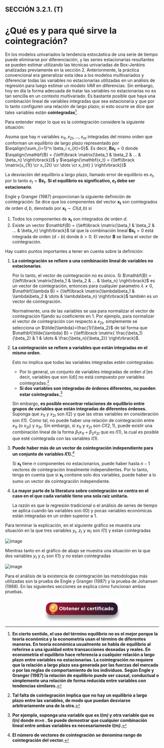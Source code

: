 ## SECCIÓN 3.2.1. (T)
# ¿Qué es y para qué sirve la cointegración?

En los modelos univariados la tendencia estocástica de una serie de tiempo puede eliminarse por diferenciación, y las series estacionarias resultantes se pueden estimar utilizando las técnicas univariadas de Box-Jenkins analizadas previamente en la sección 2. Anteriormente, la práctica convencional era generalizar esta idea a los modelos multivariados y diferenciar todas las variables no estacionarias utilizadas en un análisis de regresión para luego estimar un modelo $VAR$ en diferencias. Sin embargo, hoy en día la forma adecuada de tratar las variables no estacionarias no es tan sencilla en un contexto multivariado. Es bastante posible que haya una combinación lineal de variables integradas que sea estacionaria y que por lo tanto configuren una relación de largo plazo; si esto ocurre se dice que tales variables están **cointegradas**[^1]. 

[^1]: **En cierto sentido, el uso del término equilibrio no es el mejor porque la teoría económica y la econometría usan el término de diferentes maneras. En teoría económica usualmente se habla de equilibrio al referirse a una igualdad entre transacciones deseadas y reales. En econometría el equilibrio hace referencia a cualquier relación a largo plazo entre variables no estacionarias. La cointegración no requiere que la relación a largo plazo sea generada por las fuerzas del mercado o por las reglas de comportamiento de los individuos. Según Engle y Granger (1987) la relación de equilibrio puede ser causal, conductual o simplemente una relación de forma reducida entre variables con tendencias similares.** 

Para entender mejor lo que es la cointegración considere la siguiente situación: 

Asuma que hay $n$ variables $x_{1t}, x_{2t}, \dots, x_{nt}$ integradas del mismo orden que conforman un equilibrio de largo plazo representado por $\eqalign{\sum_{i=1}^n \beta_i x_{it}=0}$. Es decir, $\mathbf{B x_t}=0$ donde $\eqalign{\mathbf{B} = {\left\lbrack \matrix{\beta_1 & \beta_2 & ... & \beta_n} \right\rbrack}}$ y $\eqalign{\mathbf{x_t} = {\left\lbrack \matrix{x_{1t} \cr x_{2t} \cr \dots \cr x_{nt} } \right\rbrack}}$

La desviación del equilibrio a largo plazo, llamado error de equilibrio es $e_t$, por lo tanto $e_t=\mathbf{B x_t}$. **Si el equilibrio es significativo, $e_t$ debe ser estacionario**. 

Engle y Granger (1987) proporcionan la siguiente definición de cointegración: Se dice que los componentes del vector $\mathbf{x_t}$ son cointegrados de orden $d,b$, denotado por $\mathbf{x_t}\sim CI(d,b)$  si 
1) Todos los componentes de $\mathbf{x_t}$ son integrados de orden $d$.
2) Existe un vector $\mathbf{B} = {\left\lbrack \matrix{\beta_1 & \beta_2 & ... & \beta_n} \right\rbrack}$ tal que la combinación lineal $\mathbf{B x_t}=0$  está integrada de orden $(d-b)$ donde $b>0$. El vector $\mathbf{B}$ se llama el vector de cointegración.

Hay cuatro puntos importantes a tener en cuenta sobre la definición:
1) **La cointegración se refiere a una combinación lineal de variables no estacionarias**.

   Por lo tanto, el vector de cointegración no es único. Si $\mathbf{B} = {\left\lbrack \matrix{\beta_1 & \beta_2 & ... & \beta_n} \right\rbrack}$ es un vector de cointegración, entonces para cualquier parametro $\lambda \not= 0$, $\mathbf{\lambda B} = {\left\lbrack \matrix{\lambda\beta_1 & \lambda\beta_2 & \dots & \lambda\beta_n} \right\rbrack}$ también es un vector de cointegración.

   Normalmente, una de las variables se usa para normalizar el vector de cointegración fijando su coeficiente en $1$. Por ejemplo, para normalizar el vector de cointegración con respecto a $x_{2t}$, simplemente se selecciona un $\tilde{\lambda}=\frac{1}{\beta_2}$ de tal forma que $\mathbf{\tilde{\lambda} B} = {\left\lbrack \matrix{ \frac{\beta_1}{\beta_2} & 1 & \dots & \frac{\beta_n}{\beta_2}} \right\rbrack}$.

2) **La cointegración se refiere a variables que están integradas en el mismo orden**.

   Esto no implica que todas las variables integradas estén cointegradas:

   * Por lo general, un conjunto de variables integradas de orden $d$ [es decir, variables que son $I(d)$] no está compuesto por variables cointegradas.[^2]
   * **Si dos variables son integradas de órdenes diferentes, no pueden estar cointegradas.**[^3]

   Sin embargo, **es posible encontrar relaciones de equilibrio entre grupos de variables que están integradas de diferentes órdenes.** Suponga que $x_{1t}$ y $x_{2t}$ son $I(2)$ y que las otras variables en consideración son $I(1)$. Como tal, no puede haber una relación de cointegración entre $x_{1t}$ (o $x_{2t}$) y $x_{3t}$. Sin embargo, si $x_{1t}$ y $x_{2t}$ son $CI(2,1)$, puede existir una combinación lineal de la forma $\beta_1x_{1t}+\beta_2x_{2t}$ que es $I(1)$, la cual es posible que esté cointegrada con las variables $I(1)$.

[^2]: **Tal falta de cointegración implica que no hay un equilibrio a largo plazo entre las variables, de modo que puedan desviarse arbitrariamente una de la otra.**
[^3]: **Por ejemplo, suponga una variable que es _I(m)_ y otra variable que es _I(n)_ donde _m>n_ . Se puede demostrar que cualquier combinación lineal entre ambas variables es necesariameste _I(m)_.**

3) **Puede haber más de un vector de cointegración independiente para un conjunto de variables $I(1)$.**[^4]

   Si $\mathbf{x_t}$ tiene $n$ componentes no estacionarios, puede haber hasta $n-1$ vectores de cointegración linealmente independientes. Por lo tanto, tenga en cuenta que si $\mathbf{x_t}$ contiene solo dos variables, puede haber a lo sumo un vector de cointegración independiente.

[^4]: **El número de vectores de cointegración se denomina rango de cointegración del vector.**

4) **La mayor parte de la literatura sobre cointegración se centra en el caso en el que cada variable tiene una sola raíz unitaria.**

   La razón es que la regresión tradicional o el análisis de series de tiempo se aplica cuando las variables son $I(0)$ y pocas variables económicas están integradas en un orden superior a $1$. 

Para terminar la explicación, en el siguiente gráfico se muestra una situación en la que tres variables $y_t$, $z_t$ y $w_t$ son $I(1)$ y estan cointegradas

![image](https://github.com/alvaroperdomo/World-Econometrics/assets/127871747/36a62b2e-6b7a-4643-8b77-507b154e0a5f)

Mientras tanto en el gráfico de abajo se muestra una situación en la que dos variables $y_t$ y $z_t$ son $I(1)$ y no estan cointegradas

![image](https://github.com/alvaroperdomo/World-Econometrics/assets/127871747/4213813c-dae1-49b3-b6d7-f82180ac19fb)

Para el análisis de la existencia de cointegración las metodologías más utilizadas son la prueba de Engle y Granger (1987) y la prueba de Johansen (1988). En las siguientes secciones se explica cómo funcionan ambas pruebas.

<div align="center"><a href="https://enlace-academico.escuelaing.edu.co/psc/FORMULARIO/EMPLOYEE/SA/c/EC_LOCALIZACION_RE.LC_FRM_ADMEDCO_FL.GBL" target="_blank"><img src="https://github.com/alvaroperdomo/World-Econometrics/blob/main/.icons/IconCEHBotonCertificado.png" alt="World-Econometrics" width="260" border="0" /></a></div>
